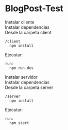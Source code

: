# BlogPost-Test

Instalar cliente
  <br/> Instalar dependencias
  <br/> Desde la carpeta client
  
    /client
      npm install
    
   Ejecutar:
    
    run:
      npm run dev

Instalar servidor
	<br/> Instalar dependencias
  <br/> Desde la carpeta server
  
    /server
      npm install
  
  Ejecutar:
  
    run:
      npm start 
